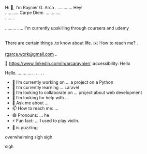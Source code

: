 Hi 👋, I'm Raynier G. Arca .
............
Hey! <br>...........
Carpe Diem.  ............
<br> ........
<br><br>.........
.....
I'm currently upskilling through coursera and udemy <br> <br>

There are certain things .to know about life.
:envelope: How to reach me? .

rgarca.work@gmail.com ..

📩 https://www.linkedin.com/in/arcaraynier/
:accessibility: Hello


Hello. 
.......
...
..
. . .
 .

<!--
**arcaraynier/arcaraynier** is a ✨ _special_ ✨ repository because its `README.md` (this file) appears on your GitHub profile.
hello this would be a great day

Here are some ideas to get you started:

you know there are certain things in life that needs to be planned and achieved. 
you can do it self! 

Learn new skill and explore for more!
-->

- 🔭 I’m currently working on ... a project on a Python
- 🌱 I’m currently learning ... Laravel
- 👯 I’m looking to collaborate on ... project about web development  
- 🤔 I’m looking for help with ... 
- 💬 Ask me about ... 
- 📫 How to reach me: ...
- 😄 Pronouns: ... he
- ⚡ Fun fact: ... I used to play violin.
- 🧑 is puzzling

overwhelming 
sigh
sigh

sigh
